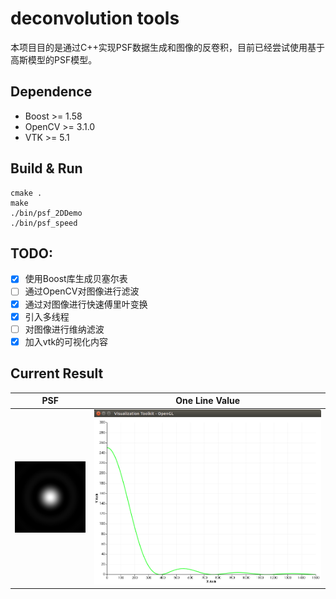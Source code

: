 # deconvolution tools

本项目目的是通过C++实现PSF数据生成和图像的反卷积，目前已经尝试使用基于高斯模型的PSF模型。

## Dependence
- Boost >= 1.58
- OpenCV >= 3.1.0
- VTK >= 5.1

## Build & Run
```
cmake .
make
./bin/psf_2DDemo
./bin/psf_speed
```

## TODO:
- [x] 使用Boost库生成贝塞尔表
- [ ] 通过OpenCV对图像进行滤波
- [x] 通过对图像进行快速傅里叶变换
- [x] 引入多线程
- [ ] 对图像进行维纳滤波
- [x] 加入vtk的可视化内容

## Current Result
|PSF|One Line Value|
|:---:|:---:|
|![PSF](images/Complete_PSF.png)|![Born&wolf](images/born_wolf.png)|